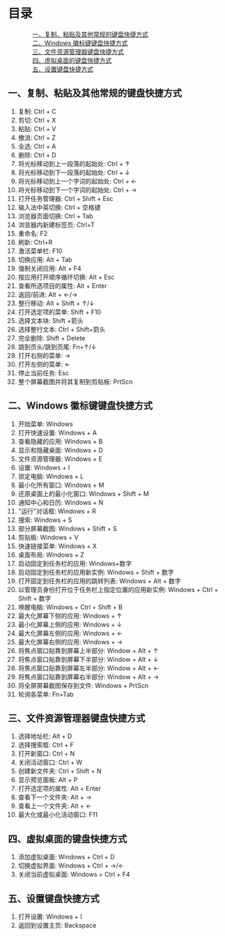 # 目录
&emsp;&emsp;&emsp;&emsp;[一、复制、粘贴及其他常规的键盘快捷方式](#1)  
&emsp;&emsp;&emsp;&emsp;[二、Windows 徽标键键盘快捷方式](#2)  
&emsp;&emsp;&emsp;&emsp;[三、文件资源管理器键盘快捷方式](#3)  
&emsp;&emsp;&emsp;&emsp;[四、虚拟桌面的键盘快捷方式](#4)  
&emsp;&emsp;&emsp;&emsp;[五、设置键盘快捷方式](#5)
## 一、复制、粘贴及其他常规的键盘快捷方式<span id="1">
1. 复制: Ctrl + C
2. 剪切: Ctrl + X
3. 粘贴: Ctrl + V
4. 撤消: Ctrl + Z
5. 全选: Ctrl + A
6. 删除: Ctrl + D
7. 将光标移动到上一段落的起始处: Ctrl + ↑
8. 将光标移动到下一段落的起始处: Ctrl + ↓
9. 将光标移动到上一个字词的起始处: Ctrl + ←
10. 将光标移动到下一个字词的起始处: Ctrl + →
11. 打开任务管理器: Ctrl + Shift + Esc
12. 输入法中英切换: Ctrl + 空格键
13. 浏览器页面切换: Ctrl + Tab
14. 浏览器内新建标签页: Ctrl+T
15. 重命名: F2
16. 刷新: Ctrl+R
17. 激活菜单栏: F10
18. 切换应用: Alt + Tab
19. 强制关闭应用: Alt + F4
20. 按应用打开顺序循环切换: Alt + Esc
21. 查看所选项目的属性: Alt + Enter
22. 返回/前进: Alt + ←/→
23. 整行移动: Alt + Shift + ↑/↓
24. 打开选定项的菜单: Shift + F10
25. 选择文本块: Shift +箭头
26. 选择整行文本: Ctrl + Shift+箭头
27. 完全删除: Shift + Delete
28. 跳到页头/跳到页尾: Fn+↑/↓
29. 打开右侧的菜单: →
30. 打开左侧的菜单: ←
31. 停止当前任务: Esc
32. 整个屏幕截图并将其复制到剪贴板: PrtScn

## 二、Windows 徽标键键盘快捷方式<span id="2">
1. 开始菜单: Windows
2. 打开快速设置: Windows + A
3. 查看隐藏的应用: Windows + B
4. 显示和隐藏桌面: Windows + D
5. 文件资源管理器: Windows + E
6. 设置: Windows + I
7. 锁定电脑: Windows + L
8. 最小化所有窗口: Windows + M
9. 还原桌面上的最小化窗口: Windows + Shift + M
10. 通知中心和日历: Windows + N
11. "运行"对话框: Windows + R
12. 搜索: Windows + S
13. 部分屏幕截图: Windows + Shift + S
14. 剪贴板: Windows + V
15. 快速链接菜单: Windows + X
16. 桌面布局: Windows + Z
17. 启动固定到任务栏的应用: Windows+数字
18. 启动固定到任务栏的应用新实例: Windows + Shift + 数字
19. 打开固定到任务栏的应用的跳转列表: Windows + Alt + 数字
20. 以管理员身份打开位于任务栏上指定位置的应用新实例: Windows + Ctrl + Shift + 数字
21. 唤醒电脑: Windows + Ctrl + Shift + B
22. 最大化屏幕下侧的应用: Windows + ↑
23. 最小化屏幕上侧的应用: Windows + ↓
24. 最大化屏幕左侧的应用: Windows + ←
25. 最大化屏幕右侧的应用: Windows + →
26. 将焦点窗口贴靠到屏幕上半部分: Window + Alt + ↑
27. 将焦点窗口贴靠到屏幕下半部分: Window + Alt + ↓
28. 将焦点窗口贴靠到屏幕左半部分: Window + Alt + ←
29. 将焦点窗口贴靠到屏幕右半部分: Window + Alt + →
30. 将全屏屏幕截图保存到文件: Windows + PrtScn
31. 轮询各菜单: Fn+Tab

## 三、文件资源管理器键盘快捷方式<span id="3">
1. 选择地址栏: Alt + D
2. 选择搜索框: Ctrl + F
3. 打开新窗口: Ctrl + N
4. 关闭活动窗口: Ctrl + W
5. 创建新文件夹: Ctrl + Shift + N
6. 显示预览面板: Alt + P
7. 打开选定项的属性: Alt + Enter
8. 查看下一个文件夹: Alt + →
9. 查看上一个文件夹: Alt + ←
10. 最大化或最小化活动窗口: F11

## 四、虚拟桌面的键盘快捷方式<span id="4">
1. 添加虚拟桌面: Windows + Ctrl + D
2. 切换虚拟界面: Windows + Ctrl + →/←
3. 关闭当前虚拟桌面: Windows + Ctrl + F4

## 五、设置键盘快捷方式<span id="5">
1. 打开设置: Windows + I
2. 返回到设置主页: Backspace
